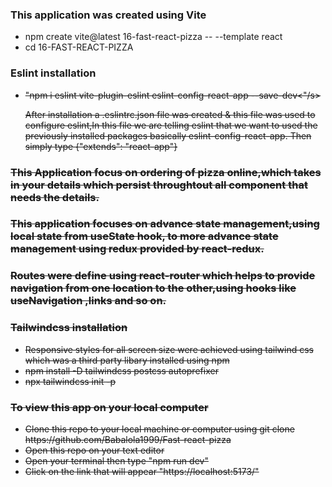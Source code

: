 ### This application was created using Vite

<ul>
<li>npm create vite@latest 16-fast-react-pizza -- --template react</li>
<li>cd 16-FAST-REACT-PIZZA</li>
</ul>

### Eslint installation

<ul>
<li><s>"npm i eslint vite-plugin-eslint eslint-config-react-app --save-dev<"/s></li>
<p>After installation a .eslintrc.json file was created & this file was used to configure eslint,In this file we are telling eslint that we want to used the previously installed packages basically <s>eslint-config-react-app.</s> Then simply type {"extends": "react-app"}</p>
</ul>

### This Application focus on ordering of pizza online,which takes in your details which persist throughtout all component that needs the details.

### This application focuses on advance state management,using local state from useState hook, to more advance state management using redux provided by react-redux.

### Routes were define using react-router which helps to provide navigation from one location to the other,using hooks like useNavigation ,links and so on.

### Tailwindcss installation

<ul>
<li> Responsive styles for all screen size were achieved using tailwind css which was a third party libary installed using npm</li>
<li>npm install -D tailwindcss postcss autoprefixer</li>
<li>npx tailwindcss init -p</li>
</ul>

### To view this app on your local computer

<ul>
<li>Clone this repo to your local machine or computer using git clone https://github.com/Babalola1999/Fast-react-pizza</li>
<li>Open this repo on your text editor</li>
<li>Open your terminal then type "npm run dev"</li>
<li>Click on the link that will appear   "https://localhost:5173/"</li>
</ul>
